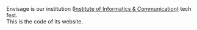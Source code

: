 <html>
<body>
Envisage is our institution (<a href="http://www.iic.ac.in" >Institute of Informatics & Communication)</a> tech fest.
<br>
This is the code of its website.
</body>
</html>
